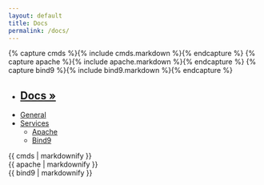 ```yaml
---
layout: default
title: Docs
permalink: /docs/
---
```


{% capture cmds %}{% include cmds.markdown %}{% endcapture %}
{% capture apache %}{% include apache.markdown %}{% endcapture %}
{% capture bind9 %}{% include bind9.markdown %}{% endcapture %}

<ul data-tabs="tabs" class="tabs">
  <li><a href="{{page.url}}" data-original-title="Docs describing 'How-To' instructions" data-placement="above" rel="twipsy"><h2>Docs »</h2></a></li>
  <li class="active"><a href="#cmds">General</a></li>
  <li data-dropdown="dropdown" class="dropdown">
    <a class="dropdown-toggle" href="#">Services</a>
    <ul class="dropdown-menu">
      <li><a href="#apache">Apache</a></li>
      <li><a href="#bind9">Bind9</a></li>
    </ul>
  </li>
</ul>

<div class="tab-content" id="my-tab-content">
  <div id="cmds" class="active tab-pane">
    {{ cmds | markdownify }}
  </div>
  <div id="apache" class="tab-pane">
    {{ apache | markdownify }}
  </div>
  <div id="bind9" class="tab-pane">
    {{ bind9 | markdownify }}
  </div>
</div>
